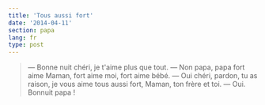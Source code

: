 ```yaml
---
title: 'Tous aussi fort'
date: '2014-04-11'
section: papa
lang: fr
type: post
---
```


> — Bonne nuit chéri, je t'aime plus que tout.
> — Non papa, papa fort aime Maman, fort aime moi, fort aime bébé.
> — Oui chéri, pardon, tu as raison, je vous aime tous aussi fort, Maman, ton frère et toi.
> — Oui. Bonnuit papa !

